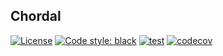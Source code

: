 ## Chordal

[![License](https://img.shields.io/badge/license-MIT-green.svg?style=flat)](https://github.com/Oujox/mt/blob/main/LICENSE)
[![Code style: black](https://img.shields.io/badge/code%20style-black-000000.svg)](https://github.com/psf/black)
[![test](https://github.com/Oujox/mt/actions/workflows/test.yml/badge.svg)](https://github.com/Oujox/mt/actions/workflows/test.yml)
[![codecov](https://codecov.io/gh/Oujox/mt/graph/badge.svg?token=UP6ZQP7HMK)](https://codecov.io/gh/Oujox/mt)
